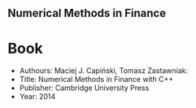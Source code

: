 ## Numerical Methods in Finance

# Book

- Authours: Maciej J. Capiński, Tomasz Zastawniak: 
- Title: Numerical Methods in Finance with C++
- Publisher: Cambridge University Press
- Year: 2014

